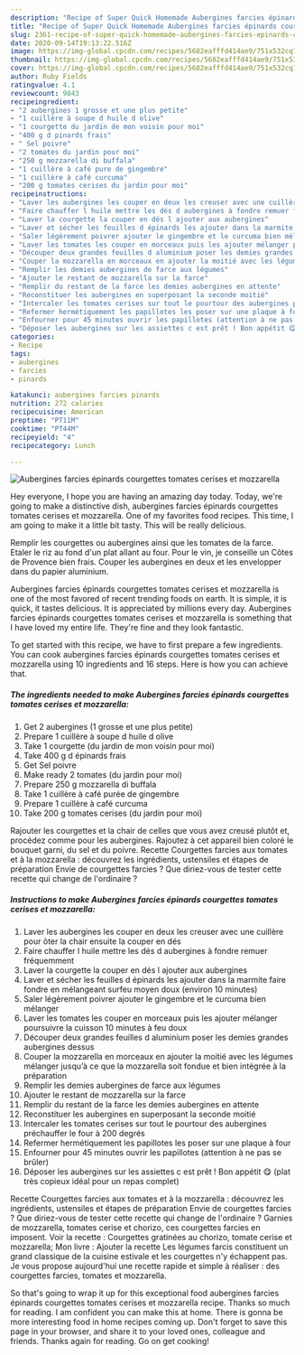 ```yaml
---
description: "Recipe of Super Quick Homemade Aubergines farcies épinards courgettes tomates cerises et mozzarella"
title: "Recipe of Super Quick Homemade Aubergines farcies épinards courgettes tomates cerises et mozzarella"
slug: 2361-recipe-of-super-quick-homemade-aubergines-farcies-epinards-courgettes-tomates-cerises-et-mozzarella
date: 2020-09-14T19:13:22.516Z
image: https://img-global.cpcdn.com/recipes/5682eafffd414ae9/751x532cq70/aubergines-farcies-epinards-courgettes-tomates-cerises-et-mozzarella-photo-principale-de-la-recette.jpg
thumbnail: https://img-global.cpcdn.com/recipes/5682eafffd414ae9/751x532cq70/aubergines-farcies-epinards-courgettes-tomates-cerises-et-mozzarella-photo-principale-de-la-recette.jpg
cover: https://img-global.cpcdn.com/recipes/5682eafffd414ae9/751x532cq70/aubergines-farcies-epinards-courgettes-tomates-cerises-et-mozzarella-photo-principale-de-la-recette.jpg
author: Ruby Fields
ratingvalue: 4.1
reviewcount: 9843
recipeingredient:
- "2 aubergines 1 grosse et une plus petite"
- "1 cuillère à soupe d huile d olive"
- "1 courgette du jardin de mon voisin pour moi"
- "400 g d pinards frais"
- " Sel poivre"
- "2 tomates du jardin pour moi"
- "250 g mozzarella di buffala"
- "1 cuillère à café pure de gingembre"
- "1 cuillère à café curcuma"
- "200 g tomates cerises du jardin pour moi"
recipeinstructions:
- "Laver les aubergines les couper en deux les creuser avec une cuillère pour ôter la chair ensuite la couper en dés"
- "Faire chauffer l huile mettre les dés d aubergines à fondre remuer fréquemment"
- "Laver la courgette la couper en dés l ajouter aux aubergines"
- "Laver et sécher les feuilles d épinards les ajouter dans la marmite faire fondre en mélangeant surfeu moyen doux (environ 10 minutes)"
- "Saler légèrement poivrer ajouter le gingembre et le curcuma bien mélanger"
- "Laver les tomates les couper en morceaux puis les ajouter mélanger poursuivre la cuisson 10 minutes à feu doux"
- "Découper deux grandes feuilles d aluminium poser les demies grandes aubergines dessus"
- "Couper la mozzarella en morceaux en ajouter la moitié avec les légumes mélanger jusqu’à ce que la mozzarella soit fondue et bien intégrée à la préparation"
- "Remplir les demies aubergines de farce aux légumes"
- "Ajouter le restant de mozzarella sur la farce"
- "Remplir du restant de la farce les demies aubergines en attente"
- "Reconstituer les aubergines en superposant la seconde moitié"
- "Intercaler les tomates cerises sur tout le pourtour des aubergines préchauffer le four à 200 degrés"
- "Refermer hermétiquement les papillotes les poser sur une plaque à four"
- "Enfourner pour 45 minutes ouvrir les papillotes (attention à ne pas se brûler)"
- "Déposer les aubergines sur les assiettes c est prêt ! Bon appétit 😋 (plat très copieux idéal pour un repas complet)"
categories:
- Recipe
tags:
- aubergines
- farcies
- pinards

katakunci: aubergines farcies pinards 
nutrition: 272 calories
recipecuisine: American
preptime: "PT11M"
cooktime: "PT44M"
recipeyield: "4"
recipecategory: Lunch

---
```



![Aubergines farcies épinards courgettes tomates cerises et mozzarella](https://img-global.cpcdn.com/recipes/5682eafffd414ae9/751x532cq70/aubergines-farcies-epinards-courgettes-tomates-cerises-et-mozzarella-photo-principale-de-la-recette.jpg)

Hey everyone, I hope you are having an amazing day today. Today, we're going to make a distinctive dish, aubergines farcies épinards courgettes tomates cerises et mozzarella. One of my favorites food recipes. This time, I am going to make it a little bit tasty. This will be really delicious.

Remplir les courgettes ou aubergines ainsi que les tomates de la farce. Etaler le riz au fond d&#39;un plat allant au four. Pour le vin, je conseille un Côtes de Provence bien frais. Couper les aubergines en deux et les envelopper dans du papier aluminium.

Aubergines farcies épinards courgettes tomates cerises et mozzarella is one of the most favored of recent trending foods on earth. It is simple, it is quick, it tastes delicious. It is appreciated by millions every day. Aubergines farcies épinards courgettes tomates cerises et mozzarella is something that I have loved my entire life. They're fine and they look fantastic.


To get started with this recipe, we have to first prepare a few ingredients. You can cook aubergines farcies épinards courgettes tomates cerises et mozzarella using 10 ingredients and 16 steps. Here is how you can achieve that.

<!--inarticleads1-->

##### The ingredients needed to make Aubergines farcies épinards courgettes tomates cerises et mozzarella:

1. Get 2 aubergines (1 grosse et une plus petite)
1. Prepare 1 cuillère à soupe d huile d olive
1. Take 1 courgette (du jardin de mon voisin pour moi)
1. Take 400 g d épinards frais
1. Get  Sel poivre
1. Make ready 2 tomates (du jardin pour moi)
1. Prepare 250 g mozzarella di buffala
1. Take 1 cuillère à café purée de gingembre
1. Prepare 1 cuillère à café curcuma
1. Take 200 g tomates cerises (du jardin pour moi)


Rajouter les courgettes et la chair de celles que vous avez creusé plutôt et, procédez comme pour les aubergines. Rajoutez à cet appareil bien coloré le bouquet garni, du sel et du poivre. Recette Courgettes farcies aux tomates et à la mozzarella : découvrez les ingrédients, ustensiles et étapes de préparation Envie de courgettes farcies ? Que diriez-vous de tester cette recette qui change de l&#39;ordinaire ? 

<!--inarticleads2-->

##### Instructions to make Aubergines farcies épinards courgettes tomates cerises et mozzarella:

1. Laver les aubergines les couper en deux les creuser avec une cuillère pour ôter la chair ensuite la couper en dés
1. Faire chauffer l huile mettre les dés d aubergines à fondre remuer fréquemment
1. Laver la courgette la couper en dés l ajouter aux aubergines
1. Laver et sécher les feuilles d épinards les ajouter dans la marmite faire fondre en mélangeant surfeu moyen doux (environ 10 minutes)
1. Saler légèrement poivrer ajouter le gingembre et le curcuma bien mélanger
1. Laver les tomates les couper en morceaux puis les ajouter mélanger poursuivre la cuisson 10 minutes à feu doux
1. Découper deux grandes feuilles d aluminium poser les demies grandes aubergines dessus
1. Couper la mozzarella en morceaux en ajouter la moitié avec les légumes mélanger jusqu’à ce que la mozzarella soit fondue et bien intégrée à la préparation
1. Remplir les demies aubergines de farce aux légumes
1. Ajouter le restant de mozzarella sur la farce
1. Remplir du restant de la farce les demies aubergines en attente
1. Reconstituer les aubergines en superposant la seconde moitié
1. Intercaler les tomates cerises sur tout le pourtour des aubergines préchauffer le four à 200 degrés
1. Refermer hermétiquement les papillotes les poser sur une plaque à four
1. Enfourner pour 45 minutes ouvrir les papillotes (attention à ne pas se brûler)
1. Déposer les aubergines sur les assiettes c est prêt ! Bon appétit 😋 (plat très copieux idéal pour un repas complet)


Recette Courgettes farcies aux tomates et à la mozzarella : découvrez les ingrédients, ustensiles et étapes de préparation Envie de courgettes farcies ? Que diriez-vous de tester cette recette qui change de l&#39;ordinaire ? Garnies de mozzarella, tomates cerise et chorizo, ces courgettes farcies en imposent. Voir la recette : Courgettes gratinées au chorizo, tomate cerise et mozzarella; Mon livre : Ajouter la recette Les légumes farcis constituent un grand classique de la cuisine estivale et les courgettes n&#39;y échappent pas. Je vous propose aujourd&#39;hui une recette rapide et simple à réaliser : des courgettes farcies, tomates et mozzarella. 

So that's going to wrap it up for this exceptional food aubergines farcies épinards courgettes tomates cerises et mozzarella recipe. Thanks so much for reading. I am confident you can make this at home. There is gonna be more interesting food in home recipes coming up. Don't forget to save this page in your browser, and share it to your loved ones, colleague and friends. Thanks again for reading. Go on get cooking!
